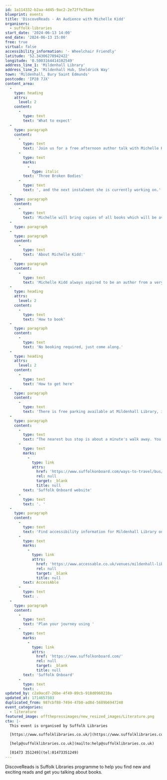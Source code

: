 ```yaml
---
id: 1a114332-b2aa-4d45-9ac2-2e72ffe78aee
blueprint: events
title: 'DiscoveReads - An Audience with Michelle Kidd'
organisers:
  - suffolk-libraries
start_date: '2024-06-13 14:00'
end_date: '2024-06-13 15:00'
free: true
virtual: false
accessibility_information: '- Wheelchair Friendly'
latitude: '52.34306270942422'
longitude: '0.5003164414102549'
address_line_1: 'Mildenhall Library'
address_line_2: 'Mildenhall Hub, Sheldrick Way'
town: 'Mildenhall, Bury Saint Edmunds'
postcode: 'IP28 7JX'
content_area:
  -
    type: heading
    attrs:
      level: 2
    content:
      -
        type: text
        text: 'What to expect'
  -
    type: paragraph
    content:
      -
        type: text
        text: 'Join us for a free afternoon author talk with Michelle Kidd, author of the DI Jack MacIntosh series! Michelle will be talking to us about her writing career and her latest book, '
      -
        type: text
        marks:
          -
            type: italic
        text: 'Three Broken Bodies'
      -
        type: text
        text: ', and the next instalment she is currently working on.'
  -
    type: paragraph
    content:
      -
        type: text
        text: 'Michelle will bring copies of all books which will be available for people to purchase. This event is free to attend but refreshments will be available for a donation.'
  -
    type: paragraph
  -
    type: paragraph
    content:
      -
        type: text
        text: 'About Michelle Kidd:'
  -
    type: paragraph
    content:
      -
        type: text
        text: 'Michelle Kidd always aspired to be an author from a very young age, but normal life got in the way and instead qualified as a lawyer in the early 1990s. Civil and Criminal Litigation kept her busy for the next decade, but the dream to write books was never far away, and in the summer of 2008 she began penning what was to become her first published book.'
  -
    type: heading
    attrs:
      level: 2
    content:
      -
        type: text
        text: 'How to book'
  -
    type: paragraph
    content:
      -
        type: text
        text: 'No booking required, just come along.'
  -
    type: heading
    attrs:
      level: 2
    content:
      -
        type: text
        text: 'How to get here'
  -
    type: paragraph
    content:
      -
        type: text
        text: 'There is free parking available at Mildenhall Library, including Blue Badge bays. '
  -
    type: paragraph
    content:
      -
        type: text
        text: "The nearest bus stop is about a minute's walk away. You can find up-to-date bus timetables on the "
      -
        type: text
        marks:
          -
            type: link
            attrs:
              href: 'https://www.suffolkonboard.com/ways-to-travel/bus/'
              rel: null
              target: _blank
              title: null
        text: 'Suffolk Onboard website'
      -
        type: text
        text: '. '
  -
    type: paragraph
    content:
      -
        type: text
        text: 'Find accessibility information for Mildenhall Library on '
      -
        type: text
        marks:
          -
            type: link
            attrs:
              href: 'https://www.accessable.co.uk/venues/mildenhall-library'
              rel: null
              target: _blank
              title: null
        text: AccessAble
      -
        type: text
        text: .
  -
    type: paragraph
    content:
      -
        type: text
        text: 'Plan your journey using '
      -
        type: text
        marks:
          -
            type: link
            attrs:
              href: 'https://www.suffolkonboard.com/'
              rel: null
              target: _blank
              title: null
        text: 'Suffolk Onboard'
      -
        type: text
        text: .
updated_by: c2a9acd7-26be-4f49-89cb-918d0960210a
updated_at: 1714657303
duplicated_from: 987cbf88-7494-47b0-ad8d-5689b6947248
event_categories:
  - literature
featured_image: offthepressimages/new_resized_images/Literature.png
cta: |-
  This event is organised by Suffolk Libraries

  [https://www.suffolklibraries.co.uk/](https://www.suffolklibraries.co.uk/) 

  [help@suffolklibraries.co.uk](mailto:help@suffolklibraries.co.uk)

  [01473 351249](tel:01473351249)
---
```

DiscoveReads is Suffolk Libraries programme to help you find new and exciting reads and get you talking about books.